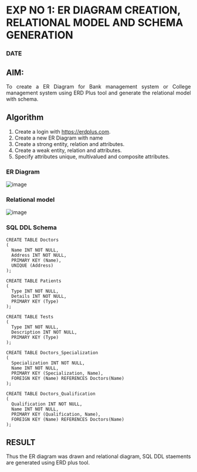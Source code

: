 # EXP NO 1: ER DIAGRAM CREATION, RELATIONAL MODEL AND SCHEMA GENERATION  
### DATE
## AIM:
<div align="justify">
   To create a ER Diagram for Bank management system or College management system using ERD Plus tool and generate the relational model with schema. 
</div>

## Algorithm
1. Create a login with https://erdplus.com.
2. Create a new ER Diagram with name
3. Create a strong entity, relation and attributes.
4. Create a weak entity, relation and attributes.
5. Specify attributes unique, multivalued and composite attributes.

### ER Diagram 
![image](https://github.com/Dhiyanesh24/DBMS/assets/118362288/666efc95-91a0-440d-9a81-9fd84fe9af6a)



### Relational model
![image](https://github.com/Dhiyanesh24/DBMS/assets/118362288/c22332c6-044e-4005-bf1b-7aac814b5a1d)


### SQL DDL Schema 
```
CREATE TABLE Doctors
(
  Name INT NOT NULL,
  Address INT NOT NULL,
  PRIMARY KEY (Name),
  UNIQUE (Address)
);

CREATE TABLE Patients
(
  Type INT NOT NULL,
  Details INT NOT NULL,
  PRIMARY KEY (Type)
);

CREATE TABLE Tests
(
  Type INT NOT NULL,
  Description INT NOT NULL,
  PRIMARY KEY (Type)
);

CREATE TABLE Doctors_Specialization
(
  Specialization INT NOT NULL,
  Name INT NOT NULL,
  PRIMARY KEY (Specialization, Name),
  FOREIGN KEY (Name) REFERENCES Doctors(Name)
);

CREATE TABLE Doctors_Qualification
(
  Qualification INT NOT NULL,
  Name INT NOT NULL,
  PRIMARY KEY (Qualification, Name),
  FOREIGN KEY (Name) REFERENCES Doctors(Name)
);
```
## RESULT 
<div align="justify">
Thus the ER diagram was drawn and relational diagram, SQL DDL staements are generated using ERD plus tool.
</div>
